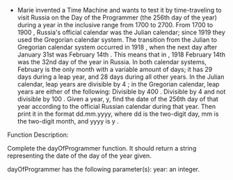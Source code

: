 * Marie invented a Time Machine and wants to test it by time-traveling to visit Russia on the Day of the Programmer (the 256th day of the year) during a year in the inclusive range from 1700 to 2700.
From 1700 to 1900 , Russia's official calendar was the Julian calendar; since 1919 they used the Gregorian calendar system. The transition from the Julian to Gregorian calendar system occurred in 1918 , when the next day after January  31st was February 14th . This means that in , 1918 February 14th  was the 32nd  day of the year in Russia.
In both calendar systems, February is the only month with a variable amount of days; it has 29 days during a leap year, and 28 days during all other years. In the Julian calendar, leap years are divisible by 4 ; in the Gregorian calendar, leap years are either of the following:
Divisible by 400 .
Divisible by 4 and not divisible by 100 .
Given a year, y, find the date of the 256th day of that year according to the official Russian calendar during that year. Then print it in the format dd.mm.yyyy, where dd is the two-digit day, mm is the two-digit month, and yyyy is y .

Function Description:

Complete the dayOfProgrammer function. It should return a string representing the date of the  day of the year given.

dayOfProgrammer has the following parameter(s):
year: an integer.
